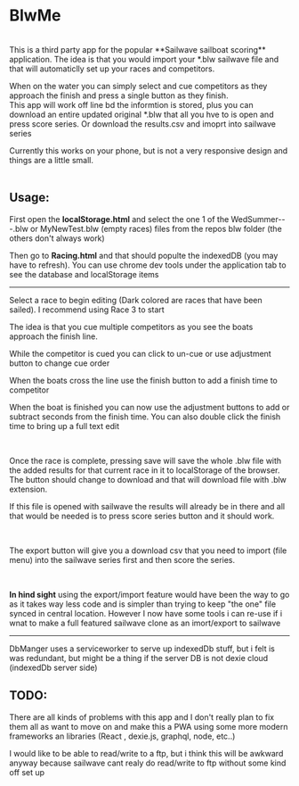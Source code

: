 # BlwMe

<br/>
This is a third party app for the popular **Sailwave sailboat scoring** application.  
The idea is that you would import your *.blw sailwave file and that will automaticlly set up your races and competitors.  

When on the water you can simply select and cue competitors as they approach the finish and press a single button as they finish.  
This app will work off line bd the informtion is stored, plus you can download an entire updated original *.blw that all you hve to is open and press score series. Or download the results.csv and imoprt into sailwave series  

Currently this works on your phone, but is not a very responsive design and things are a little small.  
<br/>

## Usage:

First open the **localStorage.html** and select the one 1 of the WedSummer---.blw or MyNewTest.blw (empty races) files from the repos blw folder (the others don't always work)

Then go to **Racing.html** and that should populte the indexedDB (you may have to refresh). You can use chrome dev tools under the application tab to see the database and localStorage items

<hr/>
Select a race to begin editing (Dark colored are races that have been sailed). I recommend using Race 3 to start

The idea is that you cue multiple competitors as you see the boats approach the finish line.  

While the competitor is cued you can click to un-cue or use adjustment button to change cue order  

When the boats cross the line use the finish button to add a finish time to competitor

When the boat is finished you can now use the adjustment buttons to add or subtract seconds from the finish time. You can also double click the finish time to bring up a full text edit

<br/>

Once the race is complete, pressing save will save the whole .blw file with the added results for that current race in it to localStorage of the browser.
The button should change to download and that will download file with .blw extension.

If this file is opened with sailwave the results will already be in there and all that would be needed is to press score series button and it should work.

<br/>

The export button will give you a download csv that you need to import (file menu) into the sailwave series first and then score the series.

<br/>

**In hind sight** using the export/import feature would have been the way to go as it takes way less code and is simpler than trying to keep "the one" file synced in central location. However I now have some tools i can re-use if i wnat to make a full featured sailwave clone as an imort/export to sailwave

<hr/>

DbManger uses a serviceworker to serve up indexedDb stuff, but i felt is was redundant, but might be a thing if the server DB is not dexie cloud (indexedDb server side)


## TODO:

There are all kinds of problems with this app and I don't really plan to fix them all as want to move on and make this a PWA using some more modern frameworks an libraries (React , dexie.js, graphql, node, etc..)

I would like to be able to read/write to a ftp, but i think this will be awkward anyway because sailwave cant realy do read/write to ftp without some kind off set up
